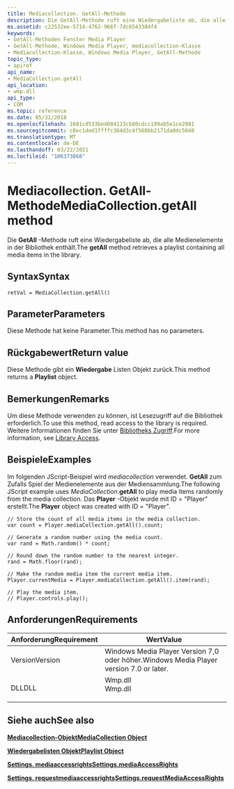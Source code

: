 ```yaml
---
title: Mediacollection. GetAll-Methode
description: Die GetAll-Methode ruft eine Wiedergabeliste ab, die alle Medienelemente in der Bibliothek enthält.
ms.assetid: c22532ee-5714-4762-966f-7dc6543384f4
keywords:
- GetAll-Methoden Fenster Media Player
- GetAll-Methode, Windows Media Player, mediacollection-Klasse
- Mediacollection-Klasse, Windows Media Player, GetAll-Methode
topic_type:
- apiref
api_name:
- MediaCollection.getAll
api_location:
- wmp.dll
api_type:
- COM
ms.topic: reference
ms.date: 05/31/2018
ms.openlocfilehash: 1681cd533be4084123cb80cdcc199ab5e1ce2981
ms.sourcegitcommit: c8ec1ded1ffffc364d3c4f560bb2171da0dc5040
ms.translationtype: MT
ms.contentlocale: de-DE
ms.lasthandoff: 03/22/2021
ms.locfileid: "106373868"
---
```

# <a name="mediacollectiongetall-method"></a><span data-ttu-id="c61a9-106">Mediacollection. GetAll-Methode</span><span class="sxs-lookup"><span data-stu-id="c61a9-106">MediaCollection.getAll method</span></span>

<span data-ttu-id="c61a9-107">Die **GetAll** -Methode ruft eine Wiedergabeliste ab, die alle Medienelemente in der Bibliothek enthält.</span><span class="sxs-lookup"><span data-stu-id="c61a9-107">The **getAll** method retrieves a playlist containing all media items in the library.</span></span>

## <a name="syntax"></a><span data-ttu-id="c61a9-108">Syntax</span><span class="sxs-lookup"><span data-stu-id="c61a9-108">Syntax</span></span>


```JScript
retVal = MediaCollection.getAll()
```



## <a name="parameters"></a><span data-ttu-id="c61a9-109">Parameter</span><span class="sxs-lookup"><span data-stu-id="c61a9-109">Parameters</span></span>

<span data-ttu-id="c61a9-110">Diese Methode hat keine Parameter.</span><span class="sxs-lookup"><span data-stu-id="c61a9-110">This method has no parameters.</span></span>

## <a name="return-value"></a><span data-ttu-id="c61a9-111">Rückgabewert</span><span class="sxs-lookup"><span data-stu-id="c61a9-111">Return value</span></span>

<span data-ttu-id="c61a9-112">Diese Methode gibt ein **Wiedergabe** Listen Objekt zurück.</span><span class="sxs-lookup"><span data-stu-id="c61a9-112">This method returns a **Playlist** object.</span></span>

## <a name="remarks"></a><span data-ttu-id="c61a9-113">Bemerkungen</span><span class="sxs-lookup"><span data-stu-id="c61a9-113">Remarks</span></span>

<span data-ttu-id="c61a9-114">Um diese Methode verwenden zu können, ist Lesezugriff auf die Bibliothek erforderlich.</span><span class="sxs-lookup"><span data-stu-id="c61a9-114">To use this method, read access to the library is required.</span></span> <span data-ttu-id="c61a9-115">Weitere Informationen finden Sie unter [Bibliotheks Zugriff](library-access.md).</span><span class="sxs-lookup"><span data-stu-id="c61a9-115">For more information, see [Library Access](library-access.md).</span></span>

## <a name="examples"></a><span data-ttu-id="c61a9-116">Beispiele</span><span class="sxs-lookup"><span data-stu-id="c61a9-116">Examples</span></span>

<span data-ttu-id="c61a9-117">Im folgenden JScript-Beispiel wird *mediacollection* verwendet. **GetAll** zum Zufalls Spiel der Medienelemente aus der Mediensammlung.</span><span class="sxs-lookup"><span data-stu-id="c61a9-117">The following JScript example uses *MediaCollection*.**getAll** to play media items randomly from the media collection.</span></span> <span data-ttu-id="c61a9-118">Das **Player** -Objekt wurde mit ID = "Player" erstellt.</span><span class="sxs-lookup"><span data-stu-id="c61a9-118">The **Player** object was created with ID = "Player".</span></span>


```JScript
// Store the count of all media items in the media collection.
var count = Player.mediaCollection.getAll().count;

// Generate a random number using the media count.
var rand = Math.random() * count;

// Round down the random number to the nearest integer.
rand = Math.floor(rand);

// Make the random media item the current media item.
Player.currentMedia = Player.mediaCollection.getAll().item(rand);

// Play the media item.
// Player.controls.play();

```



## <a name="requirements"></a><span data-ttu-id="c61a9-119">Anforderungen</span><span class="sxs-lookup"><span data-stu-id="c61a9-119">Requirements</span></span>



| <span data-ttu-id="c61a9-120">Anforderung</span><span class="sxs-lookup"><span data-stu-id="c61a9-120">Requirement</span></span> | <span data-ttu-id="c61a9-121">Wert</span><span class="sxs-lookup"><span data-stu-id="c61a9-121">Value</span></span> |
|--------------------|------------------------------------------------------------------------------------|
| <span data-ttu-id="c61a9-122">Version</span><span class="sxs-lookup"><span data-stu-id="c61a9-122">Version</span></span><br/> | <span data-ttu-id="c61a9-123">Windows Media Player Version 7,0 oder höher.</span><span class="sxs-lookup"><span data-stu-id="c61a9-123">Windows Media Player version 7.0 or later.</span></span><br/>                              |
| <span data-ttu-id="c61a9-124">DLL</span><span class="sxs-lookup"><span data-stu-id="c61a9-124">DLL</span></span><br/>     | <dl> <span data-ttu-id="c61a9-125"><dt>Wmp.dll</dt></span><span class="sxs-lookup"><span data-stu-id="c61a9-125"><dt>Wmp.dll</dt></span></span> </dl> |



## <a name="see-also"></a><span data-ttu-id="c61a9-126">Siehe auch</span><span class="sxs-lookup"><span data-stu-id="c61a9-126">See also</span></span>

<dl> <dt>

[<span data-ttu-id="c61a9-127">**Mediacollection-Objekt**</span><span class="sxs-lookup"><span data-stu-id="c61a9-127">**MediaCollection Object**</span></span>](mediacollection-object.md)
</dt> <dt>

[<span data-ttu-id="c61a9-128">**Wiedergabelisten Objekt**</span><span class="sxs-lookup"><span data-stu-id="c61a9-128">**Playlist Object**</span></span>](playlist-object.md)
</dt> <dt>

[<span data-ttu-id="c61a9-129">**Settings. mediaaccessrights**</span><span class="sxs-lookup"><span data-stu-id="c61a9-129">**Settings.mediaAccessRights**</span></span>](settings-mediaaccessrights.md)
</dt> <dt>

[<span data-ttu-id="c61a9-130">**Settings. requestmediaaccessrights**</span><span class="sxs-lookup"><span data-stu-id="c61a9-130">**Settings.requestMediaAccessRights**</span></span>](settings-requestmediaaccessrights.md)
</dt> </dl>

 

 





